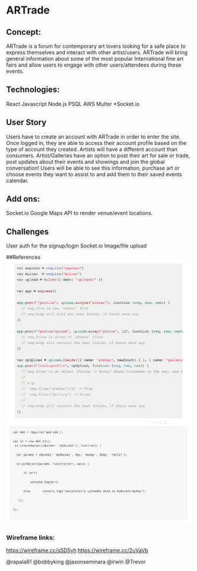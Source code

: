 # ARTrade
## Concept: 
ARTrade is a forum for contemporary art lovers looking for a safe place to express themselves and interact with other artist/users. ARTrade will bring general information about some of the most popular International fine art fairs and allow users to engage with other users/attendees during these events. 

## Technologies:
React
Javascript
Node.js
PSQL
AWS
Multer
*Socket.io

## User Story
Users have to create an account with ARTrade in order to enter the site. Once logged in, they are able to access their account profile based on the type of account they created. Artists will have a different account than consumers. Artist/Galleries have an option to post their art for sale or trade, post updates about their events and showings and join the global conversation! Users will be able to see this information, purchase art or choose events they want to assist to and add them to their saved events calendar.


## Add ons:
Socket.io
Google Maps API to render venue/event locations.

## Challenges
User auth for the signup/login
Socket.io
Image/file upload

##References 
![References](/db/public/multer.png)
![References](/db/public/AWS-S3.png)

### Wireframe links:
https://wireframe.cc/sSD5yh
https://wireframe.cc/2uVaVb

@rapala61 @bobbyking  @jasonseminara @irwin @Trevor 
